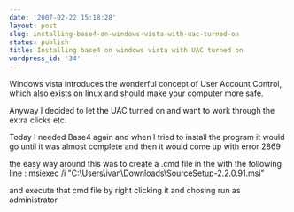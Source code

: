```yaml
---
date: '2007-02-22 15:18:28'
layout: post
slug: installing-base4-on-windows-vista-with-uac-turned-on
status: publish
title: Installing base4 on windows vista with UAC turned on
wordpress_id: '34'
---
```


Windows vista introduces the wonderful concept of User Account Control, which also exists on linux and should make your computer more safe.

Anyway I decided to let the UAC turned on and want to work through the extra clicks etc.

Today I needed Base4 again and when I tried to install the program it would go until it was almost complete and then it would come up with error 2869

the easy way around this was to create a .cmd file in the with the following line : msiexec /i "C:\Users\ivan\Downloads\SourceSetup-2.2.0.91.msi"

and execute that cmd file by right clicking it and chosing run as administrator
